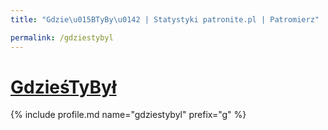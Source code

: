```yaml
---
title: "Gdzie\u015BTyBy\u0142 | Statystyki patronite.pl | Patromierz"

permalink: /gdziestybyl
---
```


# [GdzieśTyBył](https://patronite.pl/gdziestybyl)

{% include profile.md name="gdziestybyl" prefix="g" %}
